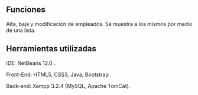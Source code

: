## Funciones

Alta, baja y modificación de empleados. Se muestra a los mismos por medio de una lista.

## Herramientas utilizadas

IDE: NetBeans 12.0 .

Front-End: HTML5, CSS3, Java, Bootstrap .

Back-end: Xampp 3.2.4 (MySQL, Apache TomCat).
